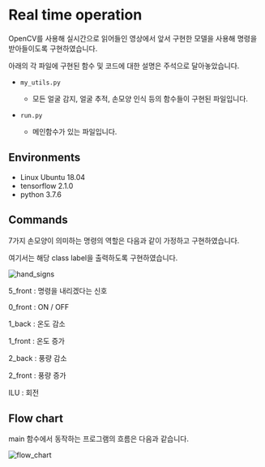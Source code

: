 # Real time operation

OpenCV를 사용해 실시간으로 읽어들인 영상에서 앞서 구현한 모델을 사용해 명령을 받아들이도록 구현하였습니다.

아래의 각 파일에 구현된 함수 및 코드에 대한 설명은 주석으로 달아놓았습니다.

- `my_utils.py`
  - 모든 얼굴 감지, 얼굴 추적, 손모양 인식 등의 함수들이 구현된 파일입니다.

- `run.py`
  - 메인함수가 있는 파일입니다.



## Environments

- Linux Ubuntu 18.04
- tensorflow 2.1.0
- python 3.7.6



## Commands

7가지 손모양이 의미하는 명령의 역할은 다음과 같이 가정하고 구현하였습니다.

여기서는 해당 class label을 출력하도록 구현하였습니다.

![hand_signs](/home/young/ML/Project/CapstoneDesign/RealTimeOperation/hand_signs.png)

5_front : 명령을 내리겠다는 신호

0_front : ON / OFF

1_back : 온도 감소

1_front : 온도 증가

2_back : 풍량 감소

2_front : 풍량 증가

ILU : 회전



## Flow chart

main 함수에서 동작하는 프로그램의 흐름은 다음과 같습니다.

![flow_chart](/home/young/ML/Project/CapstoneDesign/RealTimeOperation/flow_chart.jpg)
